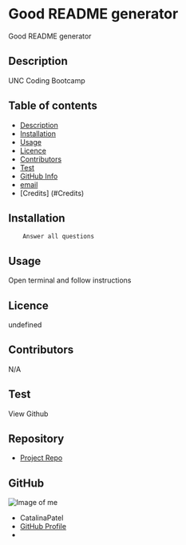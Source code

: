 

# **Good README generator**
Good README generator

## Description 
UNC Coding Bootcamp

## Table of contents
- [Description](#Description)
- [Installation](#Installation)
- [Usage](#Usage)
- [Licence](#Licence)
- [Contributors](#Contributors)
- [Test](#Test)
- [GitHub Info](#GitHub)
- [email](#Email)
- [Credits] (#Credits)
## Installation
        Answer all questions
## Usage
Open terminal and follow instructions
## Licence
undefined
## Contributors
N/A
## Test
View Github
## Repository
- [Project Repo](undefined)
## GitHub
![Image of me](https://avatars2.githubusercontent.com/u/64928084?v=4)
- CatalinaPatel
- [GitHub Profile](https://github.com/CatalinaPatel)
- <null>
